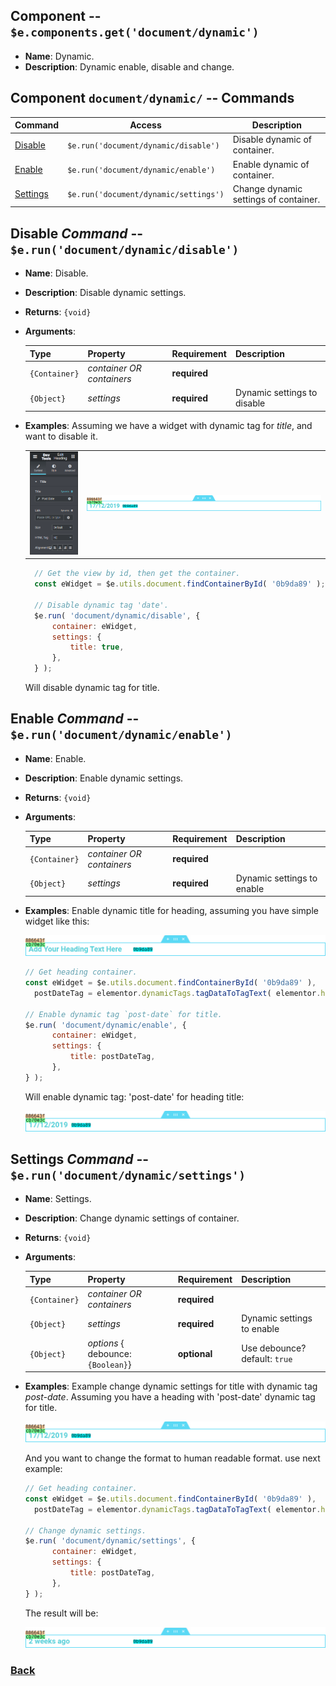 ## Component -- `$e.components.get('document/dynamic')`

*  **Name**: Dynamic.
*  **Description**: Dynamic enable, disable and change.

## Component `document/dynamic/` -- Commands
| Command               | Access                                  | Description         
|-----------------------|-----------------------------------------|-----------------------------------------
| [Disable](#disable-command----erungetdocumentdynamicdisable)    | `$e.run('document/dynamic/disable')`    | Disable dynamic of container. 
| [Enable](#enable-command----erungetdocumentdynamicenable)       | `$e.run('document/dynamic/enable')`     | Enable dynamic of container.
| [Settings](#settings-command----erungetdocumentdynamicsettings) | `$e.run('document/dynamic/settings')`   | Change dynamic settings of container.


## Disable _Command_ -- `$e.run('document/dynamic/disable')`
*  **Name**: Disable.
*  **Description**: Disable dynamic settings.
*  **Returns**: `{void}`
*  **Arguments**: 

    | Type          | Property                  | Requirement       | Description |
    |---            |---                        |---                |---|
    | `{Container}` | _container OR containers_ | **required**      | 
    | `{Object}`    | _settings_                | **required**      | Dynamic settings to disable <TODO EXPLAIN WHY>

* **Examples**:
    Assuming we have a widget with dynamic tag for *title*, and want to disable it.
    
    |    |    |
    |---:|:---|
    | ![edit-heading-with-dynamic-title-date](../images/edocument-dynamic/edit-heading-with-dynamic-title-date.png) | ![widget-heading-with-dynamic-title-date](../images/edocument-dynamic/widget-heading-with-dynamic-title-date.png)

    ```javascript
      // Get the view by id, then get the container.
      const eWidget = $e.utils.document.findContainerById( '0b9da89' );
  
      // Disable dynamic tag 'date'.
      $e.run( 'document/dynamic/disable', {
          container: eWidget,
          settings: {
              title: true,
          },
      } );
    ```
    Will disable dynamic tag for title.

## Enable _Command_ -- `$e.run('document/dynamic/enable')`
*  **Name**: Enable.
*  **Description**: Enable dynamic settings.
*  **Returns**: `{void}`
*  **Arguments**: 

    | Type          | Property                  | Requirement       | Description |
    |---            |---                        |---                |---|
    | `{Container}` | _container OR containers_ | **required**      | 
    | `{Object}`    | _settings_                | **required**      | Dynamic settings to enable

* **Examples**:
    Enable dynamic title for heading, assuming you have simple widget like this:
    
    ![widget-heading](../images/base/widget-heading.png)
    ```javascript
    // Get heading container.
    const eWidget = $e.utils.document.findContainerById( '0b9da89' ),
      postDateTag = elementor.dynamicTags.tagDataToTagText( elementor.helpers.getUniqueID(), 'post-date', new Backbone.Model( {} ));
  
    // Enable dynamic tag `post-date` for title.
    $e.run( 'document/dynamic/enable', {
          container: eWidget,
          settings: {
              title: postDateTag,
          },
    } );
    ```
    Will enable dynamic tag: 'post-date' for heading title:
    
    ![widget-heading-with-dynamic-title-date](../images/edocument-dynamic/widget-heading-with-dynamic-title-date.png)


## Settings _Command_ -- `$e.run('document/dynamic/settings')`
*  **Name**: Settings.
*  **Description**: Change dynamic settings of container.
*  **Returns**: `{void}`
*  **Arguments**: 

    | Type          | Property                           | Requirement       | Description |
    |---            |---                                 |---                |---|
    | `{Container}` | _container OR containers_          | **required**      | 
    | `{Object}`    | _settings_                         | **required**      | Dynamic settings to enable
    | `{Object}`    | _options_ { debounce: `{Boolean}`} | **optional**      | Use debounce? default: `true`

* **Examples**:
    Example change dynamic settings for title with dynamic tag *post-date*.
    Assuming you have a heading with 'post-date' dynamic tag for title.
    
    ![widget-heading-with-dynamic-title-date](../images/edocument-dynamic/widget-heading-with-dynamic-title-date.png)
    
    And you want to change the format to human readable format. use next example:
    
    ```javascript
    // Get heading container.
    const eWidget = $e.utils.document.findContainerById( '0b9da89' ),
      postDateTag = elementor.dynamicTags.tagDataToTagText( elementor.helpers.getUniqueID(), 'post-date', new Backbone.Model( { format: 'human'} ));
    
    // Change dynamic settings.
    $e.run( 'document/dynamic/settings', {
          container: eWidget,
          settings: {
              title: postDateTag,
          },
    } );
    ```
    The result will be:
    
    ![widget-heading-with-dynamic-title-date-human-readable](../images/edocument-dynamic/widget-heading-with-dynamic-title-date-human-readable.png)


### [Back](edocument.md) 

